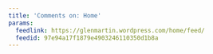 ```yaml
---
title: 'Comments on: Home'
params:
  feedlink: https://glenmartin.wordpress.com/home/feed/
  feedid: 97e94a17f1879e4903246110350d1b8a
---
```

